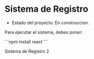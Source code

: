 <h1> Sistema de Registro</h1>

- Estado del proyecto: En construccion.
  
Para ejecutar el sistema, debes poner:

```npm install react````

Sistema de Registro 2

